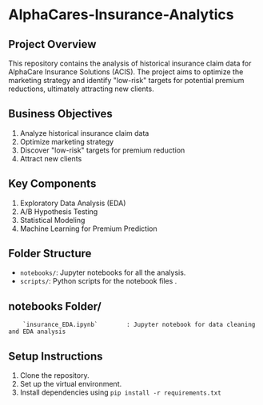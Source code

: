  # AlphaCares-Insurance-Analytics


## Project Overview
This repository contains the analysis of historical insurance claim data for AlphaCare Insurance Solutions (ACIS). The project aims to optimize the marketing strategy and identify "low-risk" targets for potential premium reductions, ultimately attracting new clients.

## Business Objectives
1. Analyze historical insurance claim data
2. Optimize marketing strategy
3. Discover "low-risk" targets for premium reduction
4. Attract new clients

## Key Components
1. Exploratory Data Analysis (EDA)
2. A/B Hypothesis Testing
3. Statistical Modeling
4. Machine Learning for Premium Prediction


## Folder Structure
- `notebooks/`: Jupyter notebooks for all the analysis.
- `scripts/`: Python scripts for the notebook files .

## notebooks Folder/ 

```
    `insurance_EDA.ipynb`        : Jupyter notebook for data cleaning and EDA analysis
```

## Setup Instructions
1. Clone the repository.
2. Set up the virtual environment.
3. Install dependencies using `pip install -r requirements.txt`